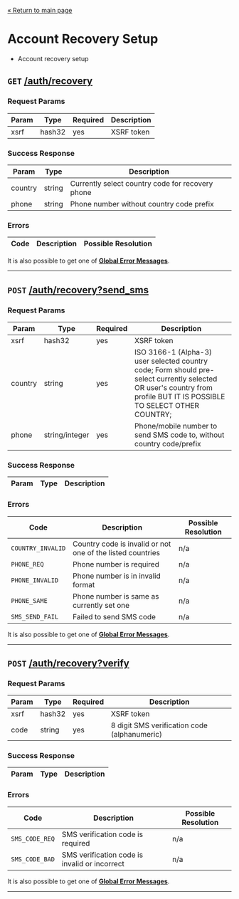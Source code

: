 [&laquo; Return to main page](../../README.md)

# Account Recovery Setup

* Account recovery setup

## `GET`  [/auth/recovery]()

### Request Params

Param | Type | Required | Description
--- | --- | --- | ---
xsrf | hash32 | yes | XSRF token

### Success Response

Param | Type |  Description
--- | --- | --- 
country | string | Currently select country code for recovery phone
phone | string | Phone number without country code prefix

### Errors

Code | Description| Possible Resolution
--- | --- | ---

It is also possible to get one of [**Global Error Messages**](../../README.md#global-error-messages).

---

## `POST`  [/auth/recovery?send_sms]()

### Request Params

Param | Type | Required | Description
--- | --- | --- | ---
xsrf | hash32 | yes | XSRF token
country | string | yes | ISO 3166-1 (Alpha-3) user selected country code; Form should pre-select currently selected OR  user's country from profile BUT IT IS POSSIBLE TO SELECT OTHER COUNTRY;
phone | string/integer | yes | Phone/mobile number to send SMS code to, without country code/prefix

### Success Response

Param | Type |  Description
--- | --- | --- 

### Errors

Code | Description| Possible Resolution
--- | --- | ---
`COUNTRY_INVALID` | Country code is invalid or not one of the listed countries | n/a
`PHONE_REQ` | Phone number is required | n/a
`PHONE_INVALID` | Phone number is in invalid format | n/a
`PHONE_SAME` | Phone number is same as currently set one | n/a
`SMS_SEND_FAIL` | Failed to send SMS code | n/a

It is also possible to get one of [**Global Error Messages**](../../README.md#global-error-messages).

---

## `POST`  [/auth/recovery?verify]()

### Request Params

Param | Type | Required | Description
--- | --- | --- | ---
xsrf | hash32 | yes | XSRF token
code | string | yes | 8 digit SMS verification code (alphanumeric)

### Success Response

Param | Type |  Description
--- | --- | --- 

### Errors

Code | Description| Possible Resolution
--- | --- | ---
`SMS_CODE_REQ` | SMS verification code is required | n/a
`SMS_CODE_BAD` | SMS verification code is invalid or incorrect | n/a

It is also possible to get one of [**Global Error Messages**](../../README.md#global-error-messages).

---